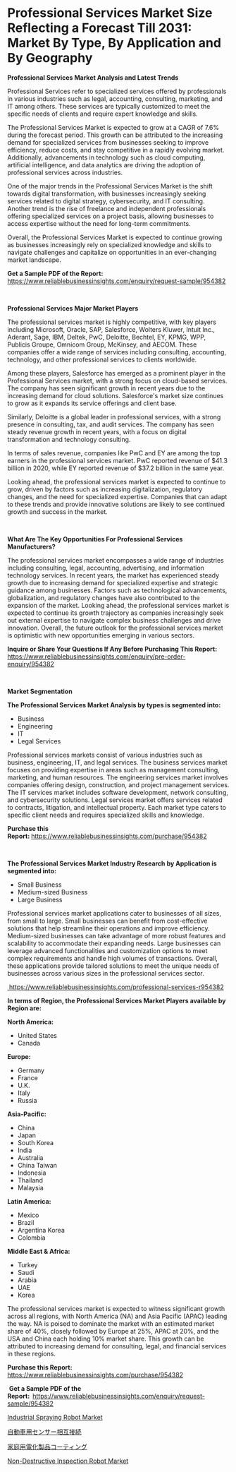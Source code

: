 <p><h1>Professional Services Market Size Reflecting a Forecast Till 2031: Market By Type, By Application and By Geography</h1></p><p><strong>Professional Services Market Analysis and Latest Trends</strong></p>
<p><p>Professional Services refer to specialized services offered by professionals in various industries such as legal, accounting, consulting, marketing, and IT among others. These services are typically customized to meet the specific needs of clients and require expert knowledge and skills.</p><p>The Professional Services Market is expected to grow at a CAGR of 7.6% during the forecast period. This growth can be attributed to the increasing demand for specialized services from businesses seeking to improve efficiency, reduce costs, and stay competitive in a rapidly evolving market. Additionally, advancements in technology such as cloud computing, artificial intelligence, and data analytics are driving the adoption of professional services across industries.</p><p>One of the major trends in the Professional Services Market is the shift towards digital transformation, with businesses increasingly seeking services related to digital strategy, cybersecurity, and IT consulting. Another trend is the rise of freelance and independent professionals offering specialized services on a project basis, allowing businesses to access expertise without the need for long-term commitments.</p><p>Overall, the Professional Services Market is expected to continue growing as businesses increasingly rely on specialized knowledge and skills to navigate challenges and capitalize on opportunities in an ever-changing market landscape.</p></p>
<p><strong>Get a Sample PDF of the Report:&nbsp;</strong> <a href="https://www.reliablebusinessinsights.com/enquiry/request-sample/954382">https://www.reliablebusinessinsights.com/enquiry/request-sample/954382</a></p>
<p>&nbsp;</p>
<p><strong>Professional Services Major Market Players</strong></p>
<p><p>The professional services market is highly competitive, with key players including Microsoft, Oracle, SAP, Salesforce, Wolters Kluwer, Intuit Inc., Aderant, Sage, IBM, Deltek, PwC, Deloitte, Bechtel, EY, KPMG, WPP, Publicis Groupe, Omnicom Group, McKinsey, and AECOM. These companies offer a wide range of services including consulting, accounting, technology, and other professional services to clients worldwide.</p><p>Among these players, Salesforce has emerged as a prominent player in the Professional Services market, with a strong focus on cloud-based services. The company has seen significant growth in recent years due to the increasing demand for cloud solutions. Salesforce's market size continues to grow as it expands its service offerings and client base.</p><p>Similarly, Deloitte is a global leader in professional services, with a strong presence in consulting, tax, and audit services. The company has seen steady revenue growth in recent years, with a focus on digital transformation and technology consulting.</p><p>In terms of sales revenue, companies like PwC and EY are among the top earners in the professional services market. PwC reported revenue of $41.3 billion in 2020, while EY reported revenue of $37.2 billion in the same year.</p><p>Looking ahead, the professional services market is expected to continue to grow, driven by factors such as increasing digitalization, regulatory changes, and the need for specialized expertise. Companies that can adapt to these trends and provide innovative solutions are likely to see continued growth and success in the market.</p></p>
<p>&nbsp;</p>
<p><strong>What Are The Key Opportunities For Professional Services Manufacturers?</strong></p>
<p><p>The professional services market encompasses a wide range of industries including consulting, legal, accounting, advertising, and information technology services. In recent years, the market has experienced steady growth due to increasing demand for specialized expertise and strategic guidance among businesses. Factors such as technological advancements, globalization, and regulatory changes have also contributed to the expansion of the market. Looking ahead, the professional services market is expected to continue its growth trajectory as companies increasingly seek out external expertise to navigate complex business challenges and drive innovation. Overall, the future outlook for the professional services market is optimistic with new opportunities emerging in various sectors.</p></p>
<p><strong>Inquire or Share Your Questions If Any Before Purchasing This Report:</strong> <a href="https://www.reliablebusinessinsights.com/enquiry/pre-order-enquiry/954382">https://www.reliablebusinessinsights.com/enquiry/pre-order-enquiry/954382</a></p>
<p>&nbsp;</p>
<p><strong>Market Segmentation</strong></p>
<p><strong>The Professional Services Market Analysis by types is segmented into:</strong></p>
<p><ul><li>Business</li><li>Engineering</li><li>IT</li><li>Legal Services</li></ul></p>
<p><p>Professional services markets consist of various industries such as business, engineering, IT, and legal services. The business services market focuses on providing expertise in areas such as management consulting, marketing, and human resources. The engineering services market involves companies offering design, construction, and project management services. The IT services market includes software development, network consulting, and cybersecurity solutions. Legal services market offers services related to contracts, litigation, and intellectual property. Each market type caters to specific client needs and requires specialized skills and knowledge.</p></p>
<p><strong>Purchase this Report:&nbsp;</strong><a href="https://www.reliablebusinessinsights.com/purchase/954382">https://www.reliablebusinessinsights.com/purchase/954382</a></p>
<p>&nbsp;</p>
<p><strong>The Professional Services Market Industry Research by Application is segmented into:</strong></p>
<p><ul><li>Small Business</li><li>Medium-sized Business</li><li>Large Business</li></ul></p>
<p><p>Professional services market applications cater to businesses of all sizes, from small to large. Small businesses can benefit from cost-effective solutions that help streamline their operations and improve efficiency. Medium-sized businesses can take advantage of more robust features and scalability to accommodate their expanding needs. Large businesses can leverage advanced functionalities and customization options to meet complex requirements and handle high volumes of transactions. Overall, these applications provide tailored solutions to meet the unique needs of businesses across various sizes in the professional services sector.</p></p>
<p><a href="https://www.reliablebusinessinsights.com/professional-services-r954382">&nbsp;https://www.reliablebusinessinsights.com/professional-services-r954382</a></p>
<p><strong>In terms of Region, the Professional Services Market Players available by Region are:</strong></p>
<p>
    <p> <strong> North America: </strong>
        <ul>
            <li>United States</li>
            <li>Canada</li>
        </ul>
        </p> 
    <p> <strong> Europe: </strong>
        <ul>
            <li>Germany</li>
            <li>France</li>
            <li>U.K.</li>
            <li>Italy</li>
            <li>Russia</li>
        </ul>
        </p> 
    <p> <strong> Asia-Pacific: </strong>
        <ul>
            <li>China</li>
            <li>Japan</li>
            <li>South Korea</li>
            <li>India</li>
            <li>Australia</li>
            <li>China Taiwan</li>
            <li>Indonesia</li>
            <li>Thailand</li>
            <li>Malaysia</li>
        </ul>
        </p> 
    <p> <strong> Latin America: </strong>
        <ul>
            <li>Mexico</li>
            <li>Brazil</li>
            <li>Argentina Korea</li>
            <li>Colombia</li>
        </ul>
        </p> 
    <p> <strong> Middle East & Africa: </strong>
        <ul>
            <li>Turkey</li>
            <li>Saudi</li>
            <li>Arabia</li>
            <li>UAE</li>
            <li>Korea</li>
        </ul>
    </p>
    </p>
<p><p>The professional services market is expected to witness significant growth across all regions, with North America (NA) and Asia Pacific (APAC) leading the way. NA is poised to dominate the market with an estimated market share of 40%, closely followed by Europe at 25%, APAC at 20%, and the USA and China each holding 10% market share. This growth can be attributed to increasing demand for consulting, legal, and financial services in these regions.</p></p>
<p><strong>Purchase this Report: </strong><a href="https://www.reliablebusinessinsights.com/purchase/954382">https://www.reliablebusinessinsights.com/purchase/954382</a></p>
<p>&nbsp;<strong>Get a Sample PDF of the Report:&nbsp;&nbsp;</strong><a href="https://www.reliablebusinessinsights.com/enquiry/request-sample/954382">https://www.reliablebusinessinsights.com/enquiry/request-sample/954382</a></p>
<p><strong></strong></p>
<p><p><a href="https://github.com/Sinjinluong3e0awx2m195k76/Market-Research-Report-List-3/blob/main/industrial-spraying-robot-market.md">Industrial Spraying Robot Market</a></p><p><a href="https://github.com/LizaHeller2023/Market-Research-Report-List-1/blob/main/6945648170904.md">自動車用センサー相互接続</a></p><p><a href="https://github.com/deonnorth8/Market-Research-Report-List-1/blob/main/9142889170903.md">家庭用電化製品コーティング</a></p><p><a href="https://github.com/LitzyGulgowski2023/Market-Research-Report-List-1/blob/main/non-destructive-inspection-robot-market.md">Non-Destructive Inspection Robot Market</a></p></p>